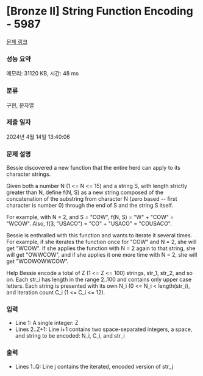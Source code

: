 # [Bronze II] String Function Encoding - 5987 

[문제 링크](https://www.acmicpc.net/problem/5987) 

### 성능 요약

메모리: 31120 KB, 시간: 48 ms

### 분류

구현, 문자열

### 제출 일자

2024년 4월 14일 13:40:06

### 문제 설명

<p>Bessie discovered a new function that the entire herd can apply to its character strings.</p>

<p>Given both a number N (1 <= N <= 15) and a string S, with length strictly greater than N, define f(N, S) as a new string composed of the concatenation of the substring from character N (zero based -- first character is number 0) through the end of S and the string S itself.</p>

<p>For example, with N = 2, and S = "COW", f(N, S) = "W" + "COW" = "WCOW". Also, f(3, "USACO") = "CO" + "USACO" = "COUSACO".</p>

<p>Bessie is enthralled with this function and wants to iterate it several times. For example, if she iterates the function once for "COW" and N = 2, she will get "WCOW". If she applies the function with N = 2 again to that string, she will get "OWWCOW", and if she applies it one more time with N = 2, she will get "WCOWOWWCOW".</p>

<p>Help Bessie encode a total of Z (1 <= Z <= 100) strings, str_1, str_2, and so on.  Each str_i has length in the range 2..100 and contains only upper case letters. Each string is presented with its own N_i (0 <= N_i < length(str_i), and iteration count C_i (1 <= C_i <= 12).</p>

### 입력 

 <ul>
	<li>Line 1: A single integer: Z</li>
	<li>Lines 2..Z+1: Line i+1 contains two space-separated integers, a space, and string to be encoded: N_i, C_i, and str_i</li>
</ul>

<p> </p>

### 출력 

 <ul>
	<li>Lines 1..Q: Line j contains the iterated, encoded version of str_j</li>
</ul>

<p> </p>

